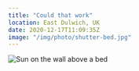 ```yaml
---
title: "Could that work"
location: East Dulwich, UK
date: 2020-12-17T11:09:35Z
image: "/img/photo/shutter-bed.jpg"
---
```


![Sun on the wall above a bed](/img/photo/shutter-bed.jpg)
